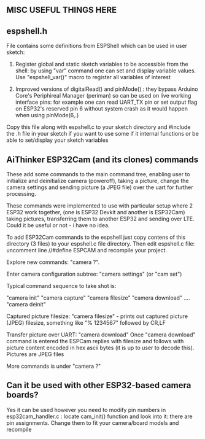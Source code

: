 MISC USEFUL THINGS HERE
-----------------------




espshell.h
----------

File contains some definitions from ESPShell which can be used in user sketch:

1. Register global and static sketch variables to be accessible from 
   the shell: by using "var" command one can set and display variable values.
   Use "espshell_var()" macro to register all variables of interest


2. Improved versions of digitalRead() and pinMode() : they bypass Arduino Core's
   Periphireal Manager (periman) so can be used on live working interface pins:
   for example one can read UART_TX pin or set output flag on ESP32's reserved
   pin 6 without system crash as it would happen when using pinMode(6,.)

Copy this file along with espshell.c to your sketch directory and #include the
.h file in your sketch if you want to use some if it internal functions or be able
to set/display your sketch variables 
   


AiThinker ESP32Cam (and its clones) commands
--------------------------------------------

These add some commands to the main command tree, enabling user to initialize and
deinitialize camera (poweroff), taking a picture, change the camera settings and
sending picture (a JPEG file) over the uart for further processing.

These commands were implemented to use with particular setup where 2 ESP32 work together,
(one is ESP32 Devkit and another is ESP32Cam) taking pictures, transferring them to
another ESP32 and sending over LTE. Could it be useful or not - i have no idea.


To add ESP32Cam commands to the espshell just copy contens of this directory (3 files) to your
espshell.c file directory. Then edit espshell.c file: uncomment line //#define ESPCAM and recompile
your project.

Explore new commands: "camera ?". 

Enter camera configuration subtree: "camera settings" (or "cam set")

Typical command sequence to take shot is:

"camera init"
"camera capture"
"camera filesize"
"camera download"
....
"camera deinit"


Captured picture filesize:
"camera filesize" - prints out captured picture (JPEG) filesize, something like "% 1234567" followed by CR,LF

Transfer picture over UART:
"camera download"
Once "camera download" command is entered the ESPCam replies with filesize and follows with
picture content encoded in hex ascii bytes (it is up to user to decode this). Pictures are JPEG
files

More commands is under "camera ?"

Can it be used with other ESP32-based camera boards?
----------------------------------------------------

Yes it can be used however you need to modify pin numbers in esp32cam_handler.c : locate cam_init() function
and look into it: there are pin assignments. Change them to fit your camera/board models and recompile

